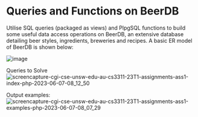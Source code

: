 # Queries and Functions on BeerDB	
Utilise SQL queries (packaged as views) and PlpgSQL functions to build some useful data access operations on BeerDB, an extensive database detailing beer styles, ingredients, breweries and recipes. A basic ER model of BeerDB is shown below:

![image](https://user-images.githubusercontent.com/129048872/230734966-5176e679-0a9e-40b4-88f9-e466aec3e948.png)

Queries to Solve
![screencapture-cgi-cse-unsw-edu-au-cs3311-23T1-assignments-ass1-index-php-2023-06-07-08_12_50](https://github.com/Alex-Burns-GIS/Queries-and-Functions-on-BeerDB/assets/129048872/c0c94d0d-e309-48ba-a837-46b878b3547c)

Output examples:
![screencapture-cgi-cse-unsw-edu-au-cs3311-23T1-assignments-ass1-examples-php-2023-06-07-08_07_29](https://github.com/Alex-Burns-GIS/Queries-and-Functions-on-BeerDB/assets/129048872/4013ac18-6116-4c1a-b38d-f2dbb0986499)


